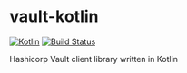 # vault-kotlin
[ ![Kotlin](https://img.shields.io/badge/Kotlin-1.0.1-blue.svg)](http://kotlinlang.org)
[![Build Status](https://travis-ci.org/kunickiaj/vault-kotlin.svg?branch=master)](https://travis-ci.org/kunickiaj/vault-kotlin)

Hashicorp Vault client library written in Kotlin
